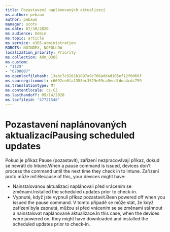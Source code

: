 ```yaml
---
title: Pozastavení naplánovaných aktualizací
ms.author: pebaum
author: pebaum
manager: scotv
ms.date: 07/30/2020
ms.audience: Admin
ms.topic: article
ms.service: o365-administration
ROBOTS: NOINDEX, NOFOLLOW
localization_priority: Priority
ms.collection: Adm_O365
ms.custom:
- "1129"
- "6700007"
ms.openlocfilehash: 13abc7c9201b1897a9c766add4d105ef12f0d66f
ms.sourcegitcommit: c6692ce0fa1358ec3529e59ca0ecdfdea4cdc759
ms.translationtype: MT
ms.contentlocale: cs-CZ
ms.lasthandoff: 09/14/2020
ms.locfileid: "47721548"
---
```

# <a name="pausing-scheduled-updates"></a><span data-ttu-id="c5e75-102">Pozastavení naplánovaných aktualizací</span><span class="sxs-lookup"><span data-stu-id="c5e75-102">Pausing scheduled updates</span></span>

<span data-ttu-id="c5e75-103">Pokud je příkaz Pause (pozastavit), zařízení nezpracovávají příkaz, dokud se nevrátí do Intune.</span><span class="sxs-lookup"><span data-stu-id="c5e75-103">When a pause command is issued, devices don't process the command until the next time they check in to Intune.</span></span> <span data-ttu-id="c5e75-104">Zařízení proto může mít:</span><span class="sxs-lookup"><span data-stu-id="c5e75-104">Because of this, your devices might have:</span></span>

- <span data-ttu-id="c5e75-105">Nainstalovanou aktualizaci naplánovali před vrácením se změnami.</span><span class="sxs-lookup"><span data-stu-id="c5e75-105">Installed the scheduled updates prior to check-in.</span></span>
- <span data-ttu-id="c5e75-106">Vypnuté, když jste vypnuli příkaz pozastavit.</span><span class="sxs-lookup"><span data-stu-id="c5e75-106">Been powered off when you issued the pause command.</span></span> <span data-ttu-id="c5e75-107">V tomto případě se může stát, že když zařízení byla zapnutá, můžou si před vrácením se se změnami stáhnout a nainstalovat naplánované aktualizace.</span><span class="sxs-lookup"><span data-stu-id="c5e75-107">In this case, when the devices were powered on, they might have downloaded and installed the scheduled updates prior to check-in.</span></span>